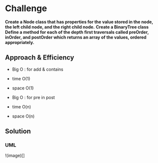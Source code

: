 # Challenge 
**Create a Node class that has properties for the value stored in the node, the left child node, and the right child node.**
**Create a BinaryTree class**
**Define a method for each of the depth first traversals called preOrder, inOrder, and postOrder which returns an array of the values, ordered appropriately.**

## Approach & Efficiency
* Big O : for add & contains

* time O(1)
* space O(1)


* Big O : for pre in post

* time O(n)
* space O(n)
## Solution
### UML

!(image)[]